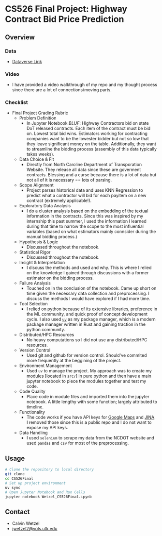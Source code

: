 # CS526 Final Project: Highway Contract Bid Price Prediction

## Overview

### Data

- [Dataverse Link]("https://doi.org/10.7910/DVN/DNIWOA")

### Video

- I have provided a video walkthrough of my repo and my thought process since there are a lot of connections/moving parts.

### Checklist

- Final Project Grading Rubric
  - Problem Definition
    - In Jupyter Notebook _BLUF_: Highway Contractors bid on state DoT released contracts. Each item of the contract must be bid on. Lowest total bid wins. Estimators working for contracting companies want to be the lowester bidder but not so low that they leave significant money on the table. Additionally, they want to streamline the bidding process (assembly of this data typically takes weeks).
  - Data Choice & Fit
    - Directly from North Caroline Department of Transporation Website. They release all data since these are goverment contracts. Blessing and a curse because there is a lot of data but not all of it is necessary == lots of parsing.
  - Scope Alignment
    - Project parses historical data and uses KNN Regression to predict what a contractor will bid for each payitem on a new contract (extremely applicable!).
  - Exploratory Data Analysis
    - I do a cluster analysis based on the embedding of the textual information in the contracts. Since this was inspired by my internship this past summer, I used the information I learned during that time to narrow the scope to the most influential variables (based on what estimators mainly connsider during the manual bidding process.)
  - Hypothesis & Logic
    - Discussed throughout the notebook.
  - Statistical Rigor
    - Discussed throughout the notebook.
  - Insight & Interpretation
    - I discuss the methods and used and why. This is where I relied on the knowledge I gained through discussions with a former estimator on the bidding process.
  - Failure Analysis
    - Touched on in the conclusion of the notebook. Came up short on time given the necessary data collection and preprocessing. I discuss the methods I would have explored if I had more time.
  - Tool Selection
    - I relied on python because of its extensive libraries, preference in the ML community, and quick proof of concept development cycle. I also used [`uv`](https://docs.astral.sh/uv/) as my package manager, which is a modern package manager written in Rust and gaining traction in the python community.
  - Distributed/HPC Resources
    - No heavy computations so I did not use any distributed/HPC resources.
  - Version Control
    - Used git and github for version control. Should've commited more frequently at the beggining of the project.
  - Environment Management
    - Used `uv` to manage the project. My approach was to create my modules [located in `src/`] in pure python and then have a main jupyter notebook to piece the modules together and test my code.
  - Code Quality
    - Place code in module files and imported them into the jupyter notebook. A little lengthy with some function; largely attributed to timeline.
  - Functionality
    - The code works if you have API keys for [Google Maps](https://developers.google.com/maps/documentation/javascript/get-api-key) and [JINA](https://jina.ai/). I removed those since this is a public repo and I do not want to expose my API keys.
  - Data Handling
    - I used `selenium` to scrape my data from the NCDOT website and used `pandas` and `csv` for most of the preprocessing.

## Usage

```bash
# Clone the repository to local directory
git clone
cd CS526Final
# Set up project environment
uv sync
# Open Jupyter Notebook and Run Cells
jupyter notebook Wetzel_CS526Final.ipynb
```

## Contact

- Calvin Wetzel
- jwetzel2@vols.utk.edu
